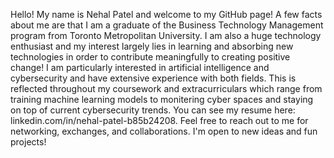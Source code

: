 Hello! My name is Nehal Patel and welcome to my GitHub page! A few facts about me are that I am a graduate of the Business Technology Management program from Toronto Metropolitan University. I am also a huge technology enthusiast and my interest largely lies in learning and absorbing new technologies in order to contribute meaningfully to creating positive change! I am particularly interested in artificial intelligence and cybersecurity and have extensive experience with both fields. This is reflected throughout my coursework and extracurriculars which range from training machine learning models to monitering cyber spaces and staying on top of current cybersecurity trends. You can see my resume here: linkedin.com/in/nehal-patel-b85b24208. Feel free to reach out to me for networking, exchanges, and collaborations. I'm open to new ideas and fun projects!
